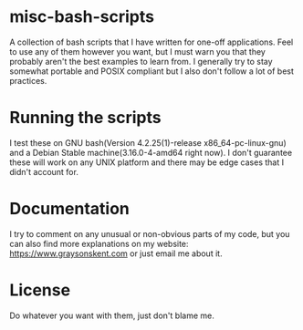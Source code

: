# misc-bash-scripts
A collection of bash scripts that I have written for one-off applications. Feel to use any of them however you want, but I must warn you that they probably aren't the best examples to learn from. I generally try to stay somewhat portable and POSIX compliant but I also don't follow a lot of best practices.

# Running the scripts
I test these on GNU bash(Version 4.2.25(1)-release x86_64-pc-linux-gnu) and a Debian Stable machine(3.16.0-4-amd64 right now). I don't guarantee these will work on any UNIX platform and there may be edge cases that I didn't account for.

# Documentation
I try to comment on any unusual or non-obvious parts of my code, but you can also find more explanations on my website: https://www.graysonskent.com or just email me about it.

# License
Do whatever you want with them, just don't blame me.
